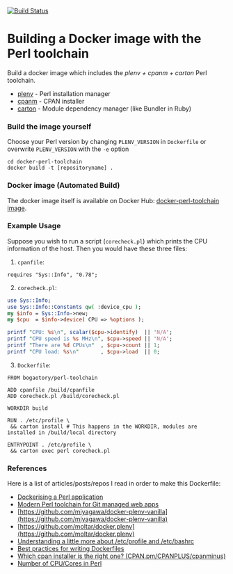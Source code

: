 [![Build Status](https://travis-ci.org/bogaotory/docker-perl-toolchain.svg?branch=master)](https://travis-ci.org/bogaotory/docker-perl-toolchain)

# Building a Docker image with the Perl toolchain
Build a docker image which includes the *plenv + cpanm + carton* Perl toolchain.
 - [plenv](https://github.com/tokuhirom/plenv) - Perl installation manager
 - [cpanm](https://github.com/miyagawa/cpanminus) - CPAN installer
 - [carton](https://metacpan.org/pod/Carton) - Module dependency manager (like Bundler in Ruby)

### Build the image yourself
Choose your Perl version by changing `PLENV_VERSION` in `Dockerfile` or overwrite `PLENV_VERSION` with the `-e` option
```
cd docker-perl-toolchain
docker build -t [repositoryname] .
```

### Docker image (Automated Build)
The docker image itself is available on Docker Hub:
[docker-perl-toolchain image](https://hub.docker.com/r/bogaotory/docker-perl-toolchain/).

### Example Usage
Suppose you wish to run a script (`corecheck.pl`) which prints the CPU information of the host. Then you would have these three files:

1. `cpanfile`:
 ```
 requires "Sys::Info", "0.78";
 ```

2. `corecheck.pl`:
 ```perl
 use Sys::Info;
 use Sys::Info::Constants qw( :device_cpu );
 my $info = Sys::Info->new;
 my $cpu  = $info->device( CPU => %options );
 
 printf "CPU: %s\n", scalar($cpu->identify)  || 'N/A';
 printf "CPU speed is %s MHz\n", $cpu->speed || 'N/A';
 printf "There are %d CPUs\n"  , $cpu->count || 1;
 printf "CPU load: %s\n"       , $cpu->load  || 0;
 ```

3. `Dockerfile`:
 ```
 FROM bogaotory/perl-toolchain
 
 ADD cpanfile /build/cpanfile
 ADD corecheck.pl /build/corecheck.pl
 
 WORKDIR build
 
 RUN . /etc/profile \
  && carton install # This happens in the WORKDIR, modules are installed in /build/local directory
 
 ENTRYPOINT . /etc/profile \
  && carton exec perl corecheck.pl
 ```

### References
Here is a list of articles/posts/repos I read in order to make this Dockerfile:
 - [Dockerising a Perl application](https://robn.io/docker-perl/)
 - [Modern Perl toolchain for Git managed web apps](http://kappataumu.com/articles/modern-perl-toolchain-for-web-apps.html)
 - [https://github.com/miyagawa/docker-plenv-vanilla](https://github.com/miyagawa/docker-plenv-vanilla)
 - [https://github.com/moltar/docker.plenv](https://github.com/moltar/docker.plenv)
 - [Understanding a little more about /etc/profile and /etc/bashrc](http://bencane.com/2013/09/16/understanding-a-little-more-about-etcprofile-and-etcbashrc/)
 - [Best practices for writing Dockerfiles](https://docs.docker.com/engine/articles/dockerfile_best-practices/)
 - [Which cpan installer is the right one? (CPAN.pm/CPANPLUS/cpanminus)](http://stackoverflow.com/questions/5861292/which-cpan-installer-is-the-right-one-cpan-pm-cpanplus-cpanminus)
 - [Number of CPU/Cores in Perl](http://stackoverflow.com/questions/18360374/number-of-cpu-cores-in-perl)
